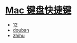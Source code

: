 # [Mac 键盘快捷键]( https://support.apple.com/zh-cn/HT201236)
*  [12](http://www.techbang.com/posts/19234-operation-is-very-convenient-12-you-may-not-know-the-mac-shortcuts)
*  [douban](http://www.douban.com/group/topic/15183432/)
*  [zhihu](http://www.zhihu.com/question/20021861)
